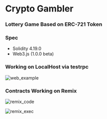 

# Crypto Gambler

### Lottery Game Based on ERC-721 Token



### Spec

- Solidity 4.19.0
- Web3.js (1.0.0 beta)





### Working on LocalHost via testrpc

![web_example](<https://s3.ap-northeast-2.amazonaws.com/firstbase-bucket/cryptogambler/web_example.png>)





### Contracts Working on Remix

![remix_code](<https://s3.ap-northeast-2.amazonaws.com/firstbase-bucket/remix_code.png>)



![remix_exec](<https://s3.ap-northeast-2.amazonaws.com/firstbase-bucket/remix_exec.png>)